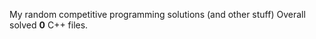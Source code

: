My random competitive programming solutions (and other stuff)
Overall solved **<!-- CPP_COUNT --> 0** C++ files.
